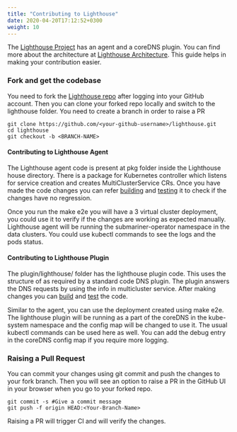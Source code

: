 ```yaml
---
title: "Contributing to Lighthouse"
date: 2020-04-20T17:12:52+0300
weight: 10
---
```


The [Lighthouse Project](https://github.com/submariner-io/lighthouse) has an agent and a coreDNS plugin. You can find more about the architecture at [Lighthouse Architecture](../../architecture/components/lighthouse/). This guide helps in making your contribution easier.

### Fork and get the codebase

You need to fork the [Lighthouse repo](https://github.com/submariner-io/lighthouse/fork) after logging into your GitHub account. Then you can clone your forked repo locally and switch to the lighthouse folder. You need to create a branch in order to raise a PR

```
git clone https://github.com/<your-github-username>/lighthouse.git
cd lighthouse
git checkout -b <BRANCH-NAME>
```

#### Contributing to Lighthouse Agent

The Lighthouse agent code is present at pkg folder inside the Lighthouse house directory. There is a package for Kubernetes controller which listens for service creation and creates MultiClusterService CRs. Once you have made the code changes you can refer [building](../building_testing/#submariner-iolighthouse) and [testing](../building_testing/#common-build-and-testing-targets) it to check if the changes have no regression.

Once you run the make e2e you will have a 3 virtual cluster deployment, you could use it to verify if the changes are working as expected manually. Lighthouse agent will be running the submariner-operator namespace in the data clusters. You could use kubectl commands to see the logs and the pods status.

#### Contributing to Lighthouse Plugin

The plugin/lighthouse/ folder has the lighthouse plugin code. This uses the structure of as required by a standard code DNS plugin. The plugin answers the DNS requests by using the info in multicluster service. After making changes you can [build](../building_testing/#submariner-iolighthouse) and [test](.../building_testing/#common-build-and-testing-targets) the code.

Similar to the agent, you can use the deployment created using make e2e. The lighthouse plugin will be running as a part of the coreDNS in the kube-system namespace and the config map will be changed to use it. The usual kubectl commands can be used here as well. You can add the debug entry in the coreDNS config map if you require more logging.

### Raising a Pull Request

You can commit your changes using git commit and push the changes to your fork branch. Then you will see an option to raise a PR in the GitHub UI in your browser when you go to your forked repo.

```
git commit -s #Give a commit message
git push -f origin HEAD:<Your-Branch-Name>
```

Raising a PR will trigger CI and will verify the changes.
